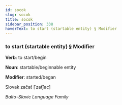 ```yaml
---
id: socok
slug: socok
title: socok
sidebar_position: 338
hoverText: to start (startable entity) § Modifier
---
```


### to start (startable entity) § Modifier

**Verb**: to start/begin

**Noun**: startable/beginnable entity

**Modifier**: started/began

Slovak začať [ˈzat͡ʃac]

*Balto-Slavic Language Family*